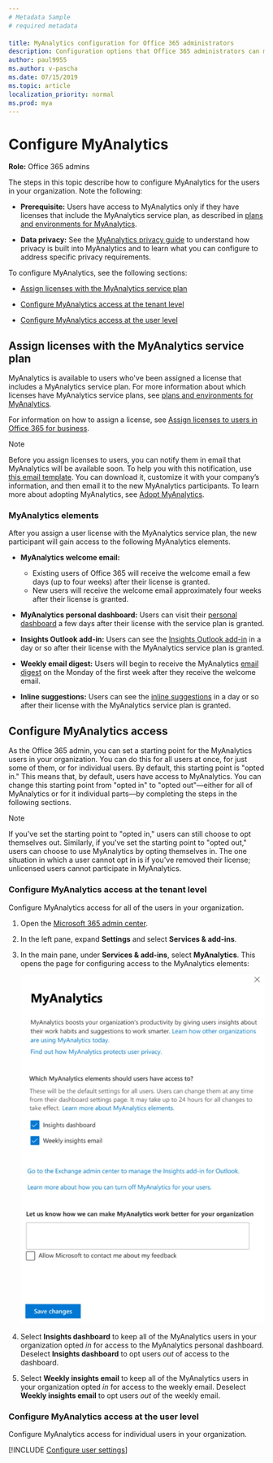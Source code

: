 ```yaml
---
# Metadata Sample
# required metadata

title: MyAnalytics configuration for Office 365 administrators
description: Configuration options that Office 365 administrators can make for MyAnalytics users
author: paul9955
ms.author: v-pascha
ms.date: 07/15/2019
ms.topic: article
localization_priority: normal 
ms.prod: mya
---
```


# Configure MyAnalytics

**Role:** Office 365 admins

The steps in this topic describe how to configure MyAnalytics for the users in your organization. Note the following: 

 * **Prerequisite:** Users have access to MyAnalytics only if they have licenses that include the MyAnalytics service plan, as described in [plans and environments for MyAnalytics](../Overview/plans-environments.md).

 * **Data privacy:** See the [MyAnalytics privacy guide](../Overview/Privacy-Guide.md) to understand how privacy is built into MyAnalytics and to learn what you can configure to address specific privacy requirements.

To configure MyAnalytics, see the following sections:

 * [Assign licenses with the MyAnalytics service plan](#assign-licenses-with-the-myanalytics-service-plan)

 * [Configure MyAnalytics access at the tenant level](#configure-myanalytics-access-at-the-tenant-level)

 * [Configure MyAnalytics access at the user level](#configure-myanalytics-access-at-the-user-level)


## Assign licenses with the MyAnalytics service plan

MyAnalytics is available to users who've been assigned a license that includes a MyAnalytics service plan. For more information about which licenses have MyAnalytics service plans, see [plans and environments for MyAnalytics](../Overview/plans-environments.md).

For information on how to assign a license, see [Assign licenses to users in Office 365 for business](https://support.office.com/en-us/article/assign-licenses-to-users-in-office-365-for-business-997596b5-4173-4627-b915-36abac6786dc). 

<!-- If you don’t want a user to see any statistics from MyAnalytics, you can disable the MyAnalytics service plan for that user. -->

> [!Note]
> Before you assign licenses to users, you can notify them in email that MyAnalytics will be available soon. To help you with this notification, use [this email template](MyAnalytics-announcement-template.docx). You can download it, customize it with your company’s information, and then email it to the new MyAnalytics participants. To learn more about adopting MyAnalytics, see [Adopt MyAnalytics](../Use/MyA-Adoption/adopt-myanalytics.md).  

### MyAnalytics elements

<!-- Updated for Anu and Sourabh Feb 2019: -->

After you assign a user license with the MyAnalytics service plan, the new participant will gain access to the following MyAnalytics elements.  

<!--  
> [!Note]
> The following timeframes pertain to the March 2019 distribution of MyAnalytics features. 
-->

 * **MyAnalytics welcome email:**
  
      * Existing users of Office 365 will receive the welcome email a few days (up to four weeks) after their license is granted.
      * New users will receive the welcome email approximately four weeks after their license is granted.

<!--
    > [!Note]
    > Users will not receive the welcome email outside of their work week. If a user's set work week is Monday to Friday, and the person's welcome email would otherwise arrive on a weekend, its arrival time is delayed to the following Monday. For more details, see [MyAnalytics welcome email](../Use/MyA-Welcome-email.md).
-->

 * **MyAnalytics personal dashboard:** Users can visit their [personal dashboard](../Use/dashboard-2.md) a few days after their license with the service plan is granted.

 * **Insights Outlook add-in:** Users can see the [Insights Outlook add-in](../Use/add-in.md) in a day or so after their license with the MyAnalytics service plan is granted.

 * **Weekly email digest:** Users will begin to receive the MyAnalytics [email digest](../Use/email-digest-2.md) on the Monday of the first week after they receive the welcome email.

 * **Inline suggestions:** Users can see the [inline suggestions](../use/mya-notificatins.md) in a day or so after their license with the MyAnalytics service plan is granted.




## Configure MyAnalytics access 

As the Office 365 admin, you can set a starting point for the MyAnalytics users in your organization. You can do this for all users at once, for just some of them, or for individual users. By default, this starting point is "opted in." This means that, by default, users have access to MyAnalytics. You can change this starting point from "opted in" to "opted out"&mdash;either for all of MyAnalytics or for it individual parts&mdash;by completing the steps in the following sections. 

> [!Note] 
> If you've set the starting point to "opted in," users can still choose to opt themselves out. Similarly, if you've set the starting point to "opted out," users can choose to use MyAnalytics by opting themselves in. The one situation in which a user cannot opt in is if you've removed their license; unlicensed users cannot participate in MyAnalytics. 

### Configure MyAnalytics access at the tenant level

Configure MyAnalytics access for all of the users in your organization. 

1. Open the [Microsoft 365 admin center](https://admin.microsoft.com/Adminportal).
2. In the left pane, expand **Settings** and select **Services & add-ins**. 
3. In the main pane, under **Services & add-ins**, select **MyAnalytics**. This opens the page for configuring access to the MyAnalytics elements: 

   ![Select visibility](../../images/mya/setup/assign-mya-access-2-65-80.png)

4. Select **Insights dashboard** to keep all of the MyAnalytics users in your organization opted _in_ for access to the MyAnalytics personal dashboard. Deselect **Insights dashboard** to opt users _out_ of access to the dashboard. 
5. Select **Weekly insights email** to keep all of the MyAnalytics users in your organization opted _in_ for access to the weekly email. Deselect **Weekly insights email** to opt users _out_ of the weekly email.  

### Configure MyAnalytics access at the user level

Configure MyAnalytics access for individual users in your organization. 

[!INCLUDE [Configure user settings](../setup/configure-mya-user-settings.md)]  











